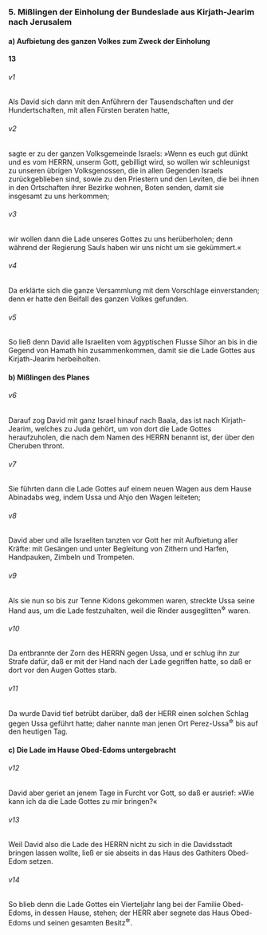 ### 5. Mißlingen der Einholung der Bundeslade aus Kirjath-Jearim nach Jerusalem

#### a) Aufbietung des ganzen Volkes zum Zweck der Einholung

__13__

###### v1
Als David sich dann mit den Anführern der Tausendschaften und der Hundertschaften, mit allen Fürsten beraten hatte,

###### v2
sagte er zu der ganzen Volksgemeinde Israels: »Wenn es euch gut dünkt und es vom HERRN, unserm Gott, gebilligt wird, so wollen wir schleunigst zu unseren übrigen Volksgenossen, die in allen Gegenden Israels zurückgeblieben sind, sowie zu den Priestern und den Leviten, die bei ihnen in den Ortschaften ihrer Bezirke wohnen, Boten senden, damit sie insgesamt zu uns herkommen;

###### v3
wir wollen dann die Lade unseres Gottes zu uns herüberholen; denn während der Regierung Sauls haben wir uns nicht um sie gekümmert.«

###### v4
Da erklärte sich die ganze Versammlung mit dem Vorschlage einverstanden; denn er hatte den Beifall des ganzen Volkes gefunden.

###### v5
So ließ denn David alle Israeliten vom ägyptischen Flusse Sihor an bis in die Gegend von Hamath hin zusammenkommen, damit sie die Lade Gottes aus Kirjath-Jearim herbeiholten.

#### b) Mißlingen des Planes


###### v6
Darauf zog David mit ganz Israel hinauf nach Baala, das ist nach Kirjath-Jearim, welches zu Juda gehört, um von dort die Lade Gottes heraufzuholen, die nach dem Namen des HERRN benannt ist, der über den Cheruben thront.

###### v7
Sie führten dann die Lade Gottes auf einem neuen Wagen aus dem Hause Abinadabs weg, indem Ussa und Ahjo den Wagen leiteten;

###### v8
David aber und alle Israeliten tanzten vor Gott her mit Aufbietung aller Kräfte: mit Gesängen und unter Begleitung von Zithern und Harfen, Handpauken, Zimbeln und Trompeten.

###### v9
Als sie nun so bis zur Tenne Kidons gekommen waren, streckte Ussa seine Hand aus, um die Lade festzuhalten, weil die Rinder ausgeglitten<sup title="oder: zu Fall gekommen">&#x2732;</sup>
 waren.

###### v10
Da entbrannte der Zorn des HERRN gegen Ussa, und er schlug ihn zur Strafe dafür, daß er mit der Hand nach der Lade gegriffen hatte, so daß er dort vor den Augen Gottes starb.

###### v11
Da wurde David tief betrübt darüber, daß der HERR einen solchen Schlag gegen Ussa geführt hatte; daher nannte man jenen Ort Perez-Ussa<sup title="d.h. Ussas Schlag oder: Riß">&#x2732;</sup>
 bis auf den heutigen Tag.

#### c) Die Lade im Hause Obed-Edoms untergebracht


###### v12
David aber geriet an jenem Tage in Furcht vor Gott, so daß er ausrief: »Wie kann ich da die Lade Gottes zu mir bringen?«

###### v13
Weil David also die Lade des HERRN nicht zu sich in die Davidsstadt bringen lassen wollte, ließ er sie abseits in das Haus des Gathiters Obed-Edom setzen.

###### v14
So blieb denn die Lade Gottes ein Vierteljahr lang bei der Familie Obed-Edoms, in dessen Hause, stehen; der HERR aber segnete das Haus Obed-Edoms und seinen gesamten Besitz<sup title="vgl. Kap. 15-16">&#x2732;</sup>.